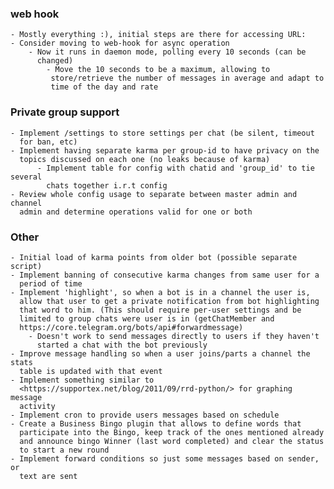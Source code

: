 ### web hook
    - Mostly everything :), initial steps are there for accessing URL:
    - Consider moving to web-hook for async operation
        - Now it runs in daemon mode, polling every 10 seconds (can be
          changed)
            - Move the 10 seconds to be a maximum, allowing to
             store/retrieve the number of messages in average and adapt to
             time of the day and rate

### Private group support
    - Implement /settings to store settings per chat (be silent, timeout
      for ban, etc)
    - Implement having separate karma per group-id to have privacy on the
      topics discussed on each one (no leaks because of karma)
          - Implement table for config with chatid and 'group_id' to tie several
            chats together i.r.t config
    - Review whole config usage to separate between master admin and channel
      admin and determine operations valid for one or both
      
### Other
    - Initial load of karma points from older bot (possible separate script)
    - Implement banning of consecutive karma changes from same user for a
      period of time
    - Implement 'highlight', so when a bot is in a channel the user is,
      allow that user to get a private notification from bot highlighting
      that word to him. (This should require per-user settings and be
      limited to group chats were user is in (getChatMember and
      https://core.telegram.org/bots/api#forwardmessage)
        - Doesn't work to send messages directly to users if they haven't 
          started a chat with the bot previously
    - Improve message handling so when a user joins/parts a channel the stats
      table is updated with that event
    - Implement something similar to
      <https://supportex.net/blog/2011/09/rrd-python/> for graphing message
      activity
    - Implement cron to provide users messages based on schedule
    - Create a Business Bingo plugin that allows to define words that
      participate into the Bingo, keep track of the ones mentioned already
      and announce bingo Winner (last word completed) and clear the status
      to start a new round
    - Implement forward conditions so just some messages based on sender, or
      text are sent
